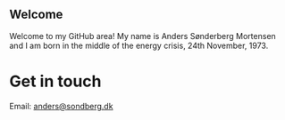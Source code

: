 ## Welcome

Welcome to my GitHub area! My name is Anders Sønderberg Mortensen and I am born in the middle of the energy crisis, 24th November, 1973.

# Get in touch

Email: anders@sondberg.dk

 
